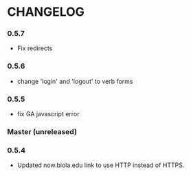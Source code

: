 # CHANGELOG


### 0.5.7

* Fix redirects

### 0.5.6

* change 'login' and 'logout' to verb forms

### 0.5.5

* fix GA javascript error

### Master (unreleased)

### 0.5.4

* Updated now.biola.edu link to use HTTP instead of HTTPS.
